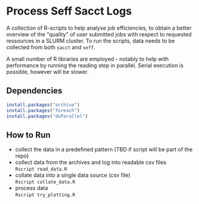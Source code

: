# Process Seff Sacct Logs

A collection of R-scripts to help analyse job efficiencies, to obtain a better overview of the "quality" of user submitted jobs with respect to requested ressources in a SLURM cluster.
To run the scripts, data needs to be collected from both `sacct` and `seff`.

A small number of R libraries are employed - notably to help with performance by running the reading step in parallel.
Serial execution is possible, however will be slower.

## Dependencies

```R
install.packages("archive")
install.packages("foreach")
install.packages("doParallel")
```

## How to Run

- collect the data in a predefined pattern (TBD if script will be part of the repo)
- collect data from the archives and log into readable csv files  
     `Rscript read_data.R`
- collate data into a single data source (csv file)  
     `Rscript collate_data.R`
- process data  
     `Rscript try_plotting.R`
